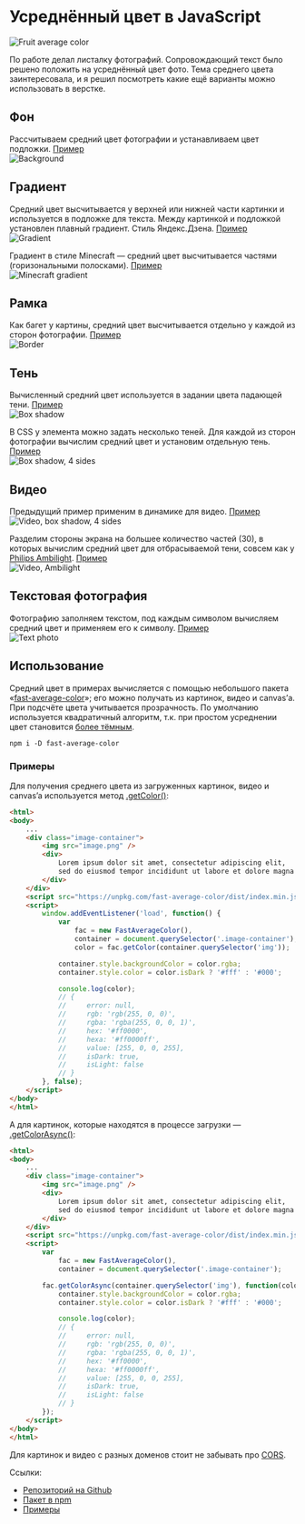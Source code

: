 # Усреднённый цвет в JavaScript

![Fruit average color](./images/fruit_average_color.png)

По работе делал листалку фотографий. Сопровождающий текст было решено положить на усреднённый цвет фото. Тема среднего цвета заинтересовала, и я решил
посмотреть какие ещё варианты можно использовать в верстке.

## Фон
Рассчитываем средний цвет фотографии и устанавливаем цвет подложки. [Пример](https://fast-average-color.github.io/examples/background.html)  
![Background](./images/bg.png)

## Градиент
Средний цвет высчитывается у верхней или нижней части картинки и используется в подложке для текста. Между картинкой и подложкой установлен плавный градиент. Стиль Яндекс.Дзена. [Пример](https://fast-average-color.github.io/examples/gradient.html)  
![Gradient](./images/gradient.png)

Градиент в стиле Minecraft — средний цвет высчитывается частями (горизональными полосками). [Пример](https://fast-average-color.github.io/examples/gradient_stripes.html)  
![Minecraft gradient](./images/gradient_stripes.png)

## Рамка
Как багет у картины, средний цвет высчитывается отдельно у каждой из сторон фотографии.
[Пример](https://fast-average-color.github.io/examples/border.html)  
![Border](./images/border.png)

## Тень
Вычисленный средний цвет используется в задании цвета падающей тени. [Пример](https://fast-average-color.github.io/examples/box-shadow.html)  
![Box shadow](./images/box_shadow.png)

В CSS у элемента можно задать несколько теней. Для каждой из сторон фотографии вычислим средний цвет и установим отдельную тень. [Пример](https://fast-average-color.github.io/examples/box-shadow-4-sides.html)  
![Box shadow, 4 sides](./images/box_shadow_4.png)

## Видео
Предыдущий пример применим в динамике для видео. [Пример](https://fast-average-color.github.io/examples/ambilight.html#4Sides)  
![Video, box shadow, 4 sides](./images/ambilight_simple.png)

Разделим стороны экрана на большее количество частей (30), в которых вычислим средний цвет для отбрасываемой тени, совсем как у [Philips Ambilight](https://ru.wikipedia.org/wiki/Ambilight). [Пример](https://fast-average-color.github.io/examples/ambilight.html#ManyPoints)  
![Video, Ambilight](./images/ambilight_extended.png)

## Текстовая фотография
Фотографию заполняем текстом, под каждым символом вычисляем средний цвет и применяем его к символу. [Пример](https://fast-average-color.github.io/examples/text-photo.html)  
![Text photo](./images/firefox.png)

## Использование
Средний цвет в примерах вычисляется с помощью небольшого пакета «[fast-average-color](https://github.com/hcodes/fast-average-color)»; его можно получать из картинок, видео и canvas’а. При подсчёте цвета учитывается прозрачность. По умолчанию используется квадратичный алгоритм, т.к. при простом усреднении цвет становится [более тёмным](https://fast-average-color.github.io/examples/compare/).

`npm i -D fast-average-color`

### Примеры

Для получения среднего цвета из загруженных картинок, видео и canvas’a используется метод [.getColor()](https://github.com/hcodes/fast-average-color#getcolorresource-options):
```html
<html>
<body>
    ...
    <div class="image-container">
        <img src="image.png" />
        <div>
            Lorem ipsum dolor sit amet, consectetur adipiscing elit,
            sed do eiusmod tempor incididunt ut labore et dolore magna aliqua.
        </div>
    </div>
    <script src="https://unpkg.com/fast-average-color/dist/index.min.js"></script>
    <script>
        window.addEventListener('load', function() {
            var
                fac = new FastAverageColor(),
                container = document.querySelector('.image-container'),
                color = fac.getColor(container.querySelector('img'));

            container.style.backgroundColor = color.rgba;
            container.style.color = color.isDark ? '#fff' : '#000';

            console.log(color);
            // {
            //     error: null,
            //     rgb: 'rgb(255, 0, 0)',
            //     rgba: 'rgba(255, 0, 0, 1)',
            //     hex: '#ff0000',
            //     hexa: '#ff0000ff',
            //     value: [255, 0, 0, 255],
            //     isDark: true,
            //     isLight: false
            // }
        }, false);
    </script>
</body>
</html>
```

А для картинок, которые находятся в процессе загрузки — [.getColorAsync()](https://github.com/hcodes/fast-average-color#getcolorasyncresource-callback-options):
```html
<html>
<body>
    ...
    <div class="image-container">
        <img src="image.png" />
        <div>
            Lorem ipsum dolor sit amet, consectetur adipiscing elit,
            sed do eiusmod tempor incididunt ut labore et dolore magna aliqua.
        </div>
    </div>
    <script src="https://unpkg.com/fast-average-color/dist/index.min.js"></script>
    <script>
        var
            fac = new FastAverageColor(),
            container = document.querySelector('.image-container');

        fac.getColorAsync(container.querySelector('img'), function(color) {
            container.style.backgroundColor = color.rgba;
            container.style.color = color.isDark ? '#fff' : '#000';

            console.log(color);
            // {
            //     error: null,
            //     rgb: 'rgb(255, 0, 0)',
            //     rgba: 'rgba(255, 0, 0, 1)',
            //     hex: '#ff0000',
            //     hexa: '#ff0000ff',
            //     value: [255, 0, 0, 255],
            //     isDark: true,
            //     isLight: false
            // }
        });
    </script>
</body>
</html>
````

Для картинок и видео с разных доменов стоит не забывать про [CORS](https://developer.mozilla.org/ru/docs/Web/HTTP/CORS).

Ссылки:
- [Репозиторий на Github](https://github.com/hcodes/fast-average-color)
- [Пакет в npm](https://www.npmjs.com/package/fast-average-color)
- [Примеры](https://fast-average-color.github.io/examples/background.html)
